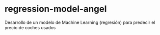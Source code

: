 # regression-model-angel
Desarrollo de un modelo de Machine Learning (regresión) para predecir el precio de coches usados
